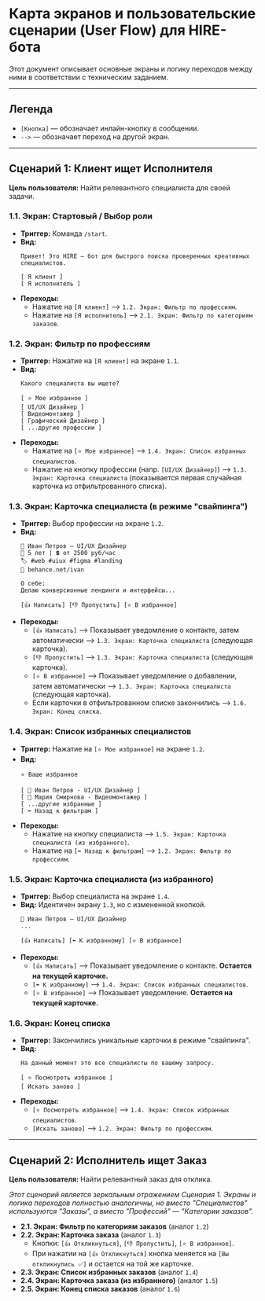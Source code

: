 # Карта экранов и пользовательские сценарии (User Flow) для HIRE-бота

Этот документ описывает основные экраны и логику переходов между ними в соответствии с техническим заданием.

---

## Легенда

-   `[Кнопка]` — обозначает инлайн-кнопку в сообщении.
-   `-->` — обозначает переход на другой экран.

---

## Сценарий 1: Клиент ищет Исполнителя

**Цель пользователя:** Найти релевантного специалиста для своей задачи.

### 1.1. Экран: Стартовый / Выбор роли

-   **Триггер:** Команда `/start`.
-   **Вид:**
    ```
    Привет! Это HIRE — бот для быстрого поиска проверенных креативных специалистов.
    
    [ Я клиент ]
    [ Я исполнитель ]
    ```
-   **Переходы:**
    -   Нажатие на `[Я клиент]` --> `1.2. Экран: Фильтр по профессиям`.
    -   Нажатие на `[Я исполнитель]` --> `2.1. Экран: Фильтр по категориям заказов`.

### 1.2. Экран: Фильтр по профессиям

-   **Триггер:** Нажатие на `[Я клиент]` на экране `1.1`.
-   **Вид:**
    ```
    Какого специалиста вы ищете?
    
    [ ⭐ Мое избранное ]
    [ UI/UX Дизайнер ]
    [ Видеомонтажер ]
    [ Графический Дизайнер ]
    [ ...другие профессии ]
    ```
-   **Переходы:**
    -   Нажатие на `[⭐ Мое избранное]` --> `1.4. Экран: Список избранных специалистов`.
    -   Нажатие на кнопку профессии (напр. `[UI/UX Дизайнер]`) --> `1.3. Экран: Карточка специалиста` (показывается первая случайная карточка из отфильтрованного списка).

### 1.3. Экран: Карточка специалиста (в режиме "свайпинга")

-   **Триггер:** Выбор профессии на экране `1.2`.
-   **Вид:**
    ```
    👤 Иван Петров — UI/UX Дизайнер
    💼 5 лет | 💲 от 2500 руб/час
    🏷️ #web #uiux #figma #landing
    📎 behance.net/ivan
    
    О себе:
    Делаю конверсионные лендинги и интерфейсы...
    
    [👍 Написать] [👎 Пропустить] [⭐ В избранное]
    ```
-   **Переходы:**
    -   `[👍 Написать]` --> Показывает уведомление о контакте, затем автоматически --> `1.3. Экран: Карточка специалиста` (следующая карточка).
    -   `[👎 Пропустить]` --> `1.3. Экран: Карточка специалиста` (следующая карточка).
    -   `[⭐ В избранное]` --> Показывает уведомление о добавлении, затем автоматически --> `1.3. Экран: Карточка специалиста` (следующая карточка).
    -   Если карточки в отфильтрованном списке закончились --> `1.6. Экран: Конец списка`.

### 1.4. Экран: Список избранных специалистов

-   **Триггер:** Нажатие на `[⭐ Мое избранное]` на экране `1.2`.
-   **Вид:**
    ```
    ⭐ Ваше избранное
    
    [ 👤 Иван Петров - UI/UX Дизайнер ]
    [ 👤 Мария Смирнова - Видеомонтажер ]
    [ ...другие избранные ]
    [ ⬅️ Назад к фильтрам ]
    ```
-   **Переходы:**
    -   Нажатие на кнопку специалиста --> `1.5. Экран: Карточка специалиста (из избранного)`.
    -   Нажатие на `[⬅️ Назад к фильтрам]` --> `1.2. Экран: Фильтр по профессиям`.

### 1.5. Экран: Карточка специалиста (из избранного)

-   **Триггер:** Выбор специалиста на экране `1.4`.
-   **Вид:** Идентичен экрану `1.3`, но с измененной кнопкой.
    ```
    👤 Иван Петров — UI/UX Дизайнер
    ...
    
    [👍 Написать] [⬅️ К избранному] [⭐ В избранное]
    ```
-   **Переходы:**
    -   `[👍 Написать]` --> Показывает уведомление о контакте. **Остается на текущей карточке.**
    -   `[⬅️ К избранному]` --> `1.4. Экран: Список избранных специалистов`.
    -   `[⭐ В избранное]` --> Показывает уведомление. **Остается на текущей карточке.**

### 1.6. Экран: Конец списка

-   **Триггер:** Закончились уникальные карточки в режиме "свайпинга".
-   **Вид:**
    ```
    На данный момент это все специалисты по вашему запросу.
    
    [ ⭐ Посмотреть избранное ]
    [ Искать заново ]
    ```
-   **Переходы:**
    -   `[⭐ Посмотреть избранное]` --> `1.4. Экран: Список избранных специалистов`.
    -   `[Искать заново]` --> `1.2. Экран: Фильтр по профессиям`.

---

## Сценарий 2: Исполнитель ищет Заказ

**Цель пользователя:** Найти релевантный заказ для отклика.

*Этот сценарий является зеркальным отражением Сценария 1. Экраны и логика переходов полностью аналогичны, но вместо "Специалистов" используются "Заказы", а вместо "Профессий" — "Категории заказов".*

-   **2.1. Экран: Фильтр по категориям заказов** (аналог `1.2`)
-   **2.2. Экран: Карточка заказа** (аналог `1.3`)
    -   Кнопки: `[👍 Откликнуться]`, `[👎 Пропустить]`, `[⭐ В избранное]`.
    -   При нажатии на `[👍 Откликнуться]` кнопка меняется на `[Вы откликнулись ✅]` и остается на той же карточке.
-   **2.3. Экран: Список избранных заказов** (аналог `1.4`)
-   **2.4. Экран: Карточка заказа (из избранного)** (аналог `1.5`)
-   **2.5. Экран: Конец списка заказов** (аналог `1.6`)